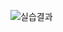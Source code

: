 ![실습결과](https://user-images.githubusercontent.com/99636945/202060533-393da1c0-a3b1-495b-b1a6-b7b86b1f466c.PNG)
